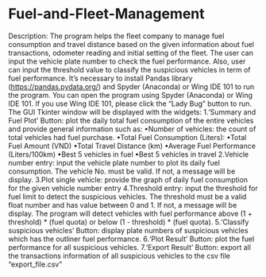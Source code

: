 # Fuel-and-Fleet-Management
Description: The program helps the fleet company to manage fuel consumption and travel distance based on the given information about fuel transactions, odometer reading and initial setting of the fleet. The user can input the vehicle plate number to check the fuel performance. Also, user can input the threshold value to classify the suspicious vehicles in term of fuel performance.
It’s necessary to install Pandas library (https://pandas.pydata.org/) and Spyder (Anaconda) or Wing IDE 101 to run the program.
You can open the program using Spyder (Anaconda) or Wing IDE 101. If you use Wing IDE 101, please click the “Lady Bug” button to run. The GUI Tkinter window will be displayed with the widgets:
	1.‘Summary and Fuel Plot’ Button: plot the daily total fuel consumption of the entire vehicles and provide general information such as:
		•Number of vehicles: the count of total vehicles had fuel purchase.
		•Total Fuel Consumption (Liters): 
		•Total Fuel Amount (VND)
		•Total Travel Distance (km)
		•Average Fuel Performance (Liters/100km)
		•Best 5 vehicles in fuel
		•Best 5 vehicles in travel
	2.Vehicle number entry: input the vehicle plate number to plot its daily fuel consumption. The vehicle No. must be valid. If not, a message will be display.
	3.Plot single vehicle: provide the graph of daily fuel consumption for the given vehicle number entry
	4.Threshold entry: input the threshold for fuel limit to detect the suspicious vehicles. The threshold must be a valid float number and has value between 0 and 1. If not, a message will be display. The program will detect vehicles with fuel performance above (1 + threshold) * (fuel quota) or below (1 - threshold) * (fuel quota).
	5.‘Classify suspicious vehicles’ Button: display plate numbers of suspicious vehicles which has the outliner fuel performance.
	6.‘Plot Result’ Button: plot the fuel performance for all suspicious vehicles.
	7.‘Export Result’ Button: export all the transactions information of all suspicious vehicles to the csv file “export_file.csv”
